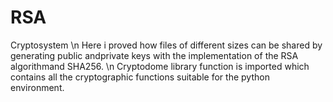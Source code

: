# RSA
Cryptosystem
\n Here i proved how files of different sizes can be shared by generating public andprivate  keys  with  the  implementation  of  the  RSA  algorithmand SHA256. 
\n Cryptodome library function is imported which contains all the cryptographic functions suitable for the python environment.
